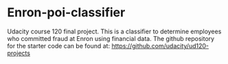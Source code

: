 # Enron-poi-classifier
Udacity course 120 final project. This is a classifier to determine employees who committed fraud at Enron using financial data.
The github repository for the starter code can be found at: https://github.com/udacity/ud120-projects

